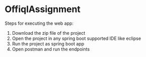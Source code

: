 # OffiqlAssignment

Steps for executing the web app:

1) Download the zip file of the project
2) Open the project in any spring boot supported IDE like eclipse
3) Run the project as spring boot app
4) Open postman and run the endpoints
